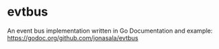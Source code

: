 # evtbus
An event bus implementation written in Go
Documentation and example: https://godoc.org/github.com/jonasala/evtbus